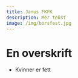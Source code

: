 ```yaml
---
title: Janus FKFK
description: Mer tekst
image: /img/borsfest.jpg
---
```


# En overskrift

- Kvinner er fett
